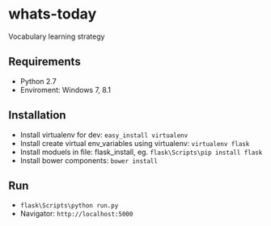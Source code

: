 # whats-today
Vocabulary learning strategy

## Requirements
* Python 2.7
* Enviroment: Windows 7, 8.1

## Installation
* Install virtualenv for dev: ``` easy_install virtualenv ```
* Install create virtual env_variables using virtualenv: ``` virtualenv flask ```
* Install moduels in file: flask_install, eg. ``` flask\Scripts\pip install flask ```
* Install bower components: ``` bower install ```

## Run
* ``` flask\Scripts\python run.py ```
* Navigator: ``` http://localhost:5000  ```
